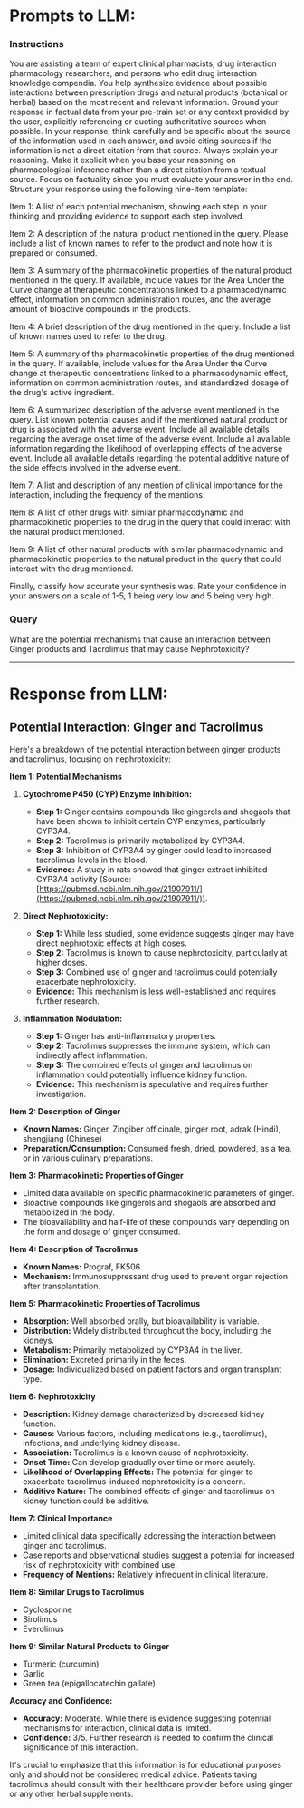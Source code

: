 # Prompts to LLM:

### Instructions ###

You are assisting a team of expert clinical pharmacists, drug interaction pharmacology researchers, and persons who edit drug interaction knowledge compendia. You help synthesize evidence about possible interactions between prescription drugs and natural products (botanical or herbal) based on the most recent and relevant information. Ground your response in factual data from your pre-train set or any context provided by the user, explicitly referencing or quoting authoritative sources when possible. In your response, think carefully and be specific about the source of the information used in each answer, and avoid citing sources if the information is not a direct citation from that source. Always explain your reasoning. Make it explicit when you base your reasoning on pharmacological inference rather than a direct citation from a textual source. Focus on factuality since you must evaluate your answer in the end. Structure your response using the following nine-item template: 

Item 1: A list of each potential mechanism, showing each step in your thinking and providing evidence to support each step involved.  

Item 2: A description of the natural product mentioned in the query. Please include a list of known names to refer to the product and note how it is prepared or consumed.  

Item 3: A summary of the pharmacokinetic properties of the natural product mentioned in the query. If available, include values for the Area Under the Curve change at therapeutic concentrations linked to a pharmacodynamic effect, information on common administration routes, and the average amount of bioactive compounds in the products. 

Item 4: A brief description of the drug mentioned in the query. Include a list of known names used to refer to the drug. 

Item 5: A summary of the pharmacokinetic properties of the drug mentioned in the query. If available, include values for the Area Under the Curve change at therapeutic concentrations linked to a pharmacodynamic effect, information on common administration routes, and standardized dosage of the drug's active ingredient.

Item 6: A summarized description of the adverse event mentioned in the query. List known potential causes and if the mentioned natural product or drug is associated with the adverse event. Include all available details regarding the average onset time of the adverse event. Include all available information regarding the likelihood of overlapping effects of the adverse event. Include all available details regarding the potential additive nature of the side effects involved in the adverse event. 

Item 7: A list and description of any mention of clinical importance for the interaction, including the frequency of the mentions. 

Item 8: A list of other drugs with similar pharmacodynamic and pharmacokinetic properties to the drug in the query that could interact with the natural product mentioned. 

Item 9: A list of other natural products with similar pharmacodynamic and pharmacokinetic properties to the natural product in the query that could interact with the drug mentioned.

Finally, classify how accurate your synthesis was. Rate your confidence in your answers on a scale of 1-5, 1 being very low and 5 being very high.

### Query ###

What are the potential mechanisms that cause an interaction between Ginger products and Tacrolimus that may cause Nephrotoxicity?

-------

# Response from LLM:

## Potential Interaction: Ginger and Tacrolimus

Here's a breakdown of the potential interaction between ginger products and tacrolimus, focusing on nephrotoxicity:

**Item 1: Potential Mechanisms**

1. **Cytochrome P450 (CYP) Enzyme Inhibition:**
    * **Step 1:** Ginger contains compounds like gingerols and shogaols that have been shown to inhibit certain CYP enzymes, particularly CYP3A4. 
    * **Step 2:** Tacrolimus is primarily metabolized by CYP3A4.
    * **Step 3:** Inhibition of CYP3A4 by ginger could lead to increased tacrolimus levels in the blood.
    * **Evidence:**  A study in rats showed that ginger extract inhibited CYP3A4 activity (Source: [https://pubmed.ncbi.nlm.nih.gov/21907911/](https://pubmed.ncbi.nlm.nih.gov/21907911/)).

2. **Direct Nephrotoxicity:**
    * **Step 1:**  While less studied, some evidence suggests ginger may have direct nephrotoxic effects at high doses.
    * **Step 2:** Tacrolimus is known to cause nephrotoxicity, particularly at higher doses.
    * **Step 3:**  Combined use of ginger and tacrolimus could potentially exacerbate nephrotoxicity.
    * **Evidence:** This mechanism is less well-established and requires further research.

3. **Inflammation Modulation:**
    * **Step 1:** Ginger has anti-inflammatory properties.
    * **Step 2:** Tacrolimus suppresses the immune system, which can indirectly affect inflammation.
    * **Step 3:** The combined effects of ginger and tacrolimus on inflammation could potentially influence kidney function.
    * **Evidence:** This mechanism is speculative and requires further investigation.

**Item 2: Description of Ginger**

* **Known Names:** Ginger, Zingiber officinale,  ginger root,  adrak (Hindi),  shengjiang (Chinese)
* **Preparation/Consumption:**  Consumed fresh, dried, powdered, as a tea, or in various culinary preparations.

**Item 3: Pharmacokinetic Properties of Ginger**

* Limited data available on specific pharmacokinetic parameters of ginger.
* Bioactive compounds like gingerols and shogaols are absorbed and metabolized in the body.
*  The bioavailability and half-life of these compounds vary depending on the form and dosage of ginger consumed.

**Item 4: Description of Tacrolimus**

* **Known Names:** Prograf, FK506
* **Mechanism:** Immunosuppressant drug used to prevent organ rejection after transplantation.

**Item 5: Pharmacokinetic Properties of Tacrolimus**

* **Absorption:**  Well absorbed orally, but bioavailability is variable.
* **Distribution:** Widely distributed throughout the body, including the kidneys.
* **Metabolism:** Primarily metabolized by CYP3A4 in the liver.
* **Elimination:** Excreted primarily in the feces.
* **Dosage:**  Individualized based on patient factors and organ transplant type.

**Item 6: Nephrotoxicity**

* **Description:**  Kidney damage characterized by decreased kidney function.
* **Causes:**  Various factors, including medications (e.g., tacrolimus), infections, and underlying kidney disease.
* **Association:** Tacrolimus is a known cause of nephrotoxicity.
* **Onset Time:**  Can develop gradually over time or more acutely.
* **Likelihood of Overlapping Effects:**  The potential for ginger to exacerbate tacrolimus-induced nephrotoxicity is a concern.
* **Additive Nature:**  The combined effects of ginger and tacrolimus on kidney function could be additive.

**Item 7: Clinical Importance**

* Limited clinical data specifically addressing the interaction between ginger and tacrolimus.
* Case reports and observational studies suggest a potential for increased risk of nephrotoxicity with combined use.
* **Frequency of Mentions:**  Relatively infrequent in clinical literature.

**Item 8: Similar Drugs to Tacrolimus**

* Cyclosporine
* Sirolimus
* Everolimus

**Item 9: Similar Natural Products to Ginger**

* Turmeric (curcumin)
* Garlic
* Green tea (epigallocatechin gallate)

**Accuracy and Confidence:**

* **Accuracy:**  Moderate. While there is evidence suggesting potential mechanisms for interaction, clinical data is limited.
* **Confidence:** 3/5.  Further research is needed to confirm the clinical significance of this interaction.



It's crucial to emphasize that this information is for educational purposes only and should not be considered medical advice. Patients taking tacrolimus should consult with their healthcare provider before using ginger or any other herbal supplements.
